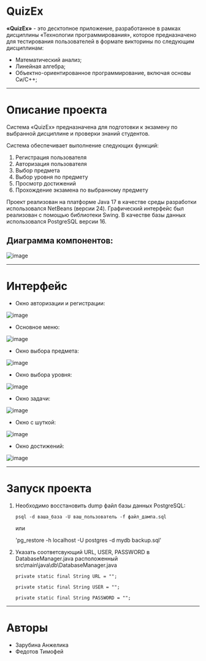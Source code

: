 # QuizEx

**«QuizEx»** - это десктопное приложение, разработанное в рамках дисциплины «Технологии программирования», которое предназначено для тестирования пользователей в формате викторины по следующим дисциплинам: 
+ Математический анализ; 
+ Линейная алгебра;
+ Объектно-ориентированное программирование, включая основы Си/С++;
____

# Описание проекта

Система «QuizEx» предназначена для подготовки к экзамену по выбранной дисциплине и проверки знаний студентов. 

Система обеспечивает выполнение следующих функций:
1. Регистрация пользователя
2. Авторизация пользователя
3. Выбор предмета
4. Выбор уровня по предмету
5. Просмотр достижений
6. Прохождение экзамена по выбранному предмету

Проект реализован на платформе Java 17 в качестве среды разработки использовался NetBeans (версии 24). 
Графический интерфейс был реализован с помощью библиотеки Swing.
В качестве базы данных использовался PostgreSQL версии 16.

## Диаграмма компонентов:

![image](https://github.com/user-attachments/assets/3057ec17-481c-42c2-b8c2-5c08b5e7492a)

____

# Интерфейс

+ Окно авторизации и регистрации:
  
![image](https://github.com/user-attachments/assets/fef98748-09ae-4f6e-81c4-f6986b6bfb91)

+ Основное меню:
  
![image](https://github.com/user-attachments/assets/e52b1976-fa1d-423b-b7ac-9de2c6589552)

+ Окно выбора предмета:
  
![image](https://github.com/user-attachments/assets/ca86913c-180b-4e2e-b84c-fdca1a90d56d)

+ Окно выбора уровня:
  
![image](https://github.com/user-attachments/assets/498d0e5a-b52d-4438-ac4c-050c38ed0a8d)

+ Окно задачи:
  
![image](https://github.com/user-attachments/assets/f2c7cab9-ffef-4726-9780-672ebbf4a92a)

+ Окно с шуткой:
  
![image](https://github.com/user-attachments/assets/716ca842-c3f0-4d19-8519-3365d5220446)

+ Окно достижений:
  
![image](https://github.com/user-attachments/assets/59fc6383-8bde-4587-84a8-65a6d881c80f)
____

# Запуск проекта

1) Необходимо восстановить dump файл базы данных PostgreSQL:
   
   `psql -d ваша_база -U ваш_пользователь -f файл_дампа.sql`

   или

   'pg_restore -h localhost -U postgres -d mydb backup.sql'
   
3) Указать соответсвующий URL, USER, PASSWORD в DatabaseManager.java расположенный src\main\java\db\DatabaseManager.java

   `private static final String URL = "";`

   `private static final String USER = "";`

   `private static final String PASSWORD = "";`

____

# Авторы

+ Зарубина Анжелика
+ Федотов Тимофей 
